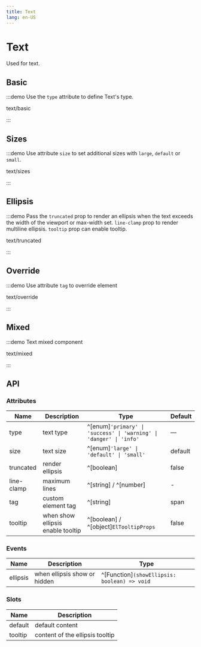 ```yaml
---
title: Text
lang: en-US
---
```


# Text

Used for text.

## Basic

:::demo Use the `type` attribute to define Text's type.

text/basic

:::

## Sizes

:::demo Use attribute `size` to set additional sizes with `large`, `default` or `small`.

text/sizes

:::

## Ellipsis

:::demo Pass the `truncated` prop to render an ellipsis when the text exceeds the width of the viewport or max-width set. `line-clamp` prop to render multiline ellipsis. `tooltip` prop can enable tooltip.

text/truncated

:::

## Override

:::demo Use attribute `tag` to override element

text/override

:::

## Mixed

:::demo Text mixed component

text/mixed

:::

## API

### Attributes

| Name       | Description                       | Type                                                               | Default |
| ---------- | --------------------------------- | ------------------------------------------------------------------ | ------- |
| type       | text type                         | ^[enum]`'primary' \| 'success' \| 'warning' \| 'danger' \| 'info'` | —       |
| size       | text size                         | ^[enum]`'large' \| 'default' \| 'small'`                           | default |
| truncated  | render ellipsis                   | ^[boolean]                                                         | false   |
| line-clamp | maximum lines                     | ^[string] / ^[number]                                              | -       |
| tag        | custom element tag                | ^[string]                                                          | span    |
| tooltip    | when show ellipsis enable tooltip | ^[boolean] / ^[object]`ElTooltipProps`                             | false   |

### Events

| Name     | Description                  | Type                                         |
| -------- | ---------------------------- | -------------------------------------------- |
| ellipsis | when ellipsis show or hidden | ^[Function]`(showEllipsis: boolean) => void` |

### Slots

| Name    | Description                     |
| ------- | ------------------------------- |
| default | default content                 |
| tooltip | content of the ellipsis tooltip |
